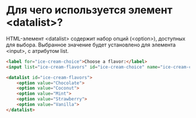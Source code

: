 # Для чего используется элемент &lt;datalist&gt;?

HTML-элемент &lt;datalist&gt; содержит набор опций (&lt;option&gt;), доступных для выбора. Выбранное значение будет установлено для элемента &lt;input&gt;, с атрибутом list.

```HTML
<label for="ice-cream-choice">Choose a flavor:</label>
<input list="ice-cream-flavors" id="ice-cream-choice" name="ice-cream-choice">

<datalist id="ice-cream-flavors">
    <option value="Chocolate">
    <option value="Coconut">
    <option value="Mint">
    <option value="Strawberry">
    <option value="Vanilla">
</datalist>
```
